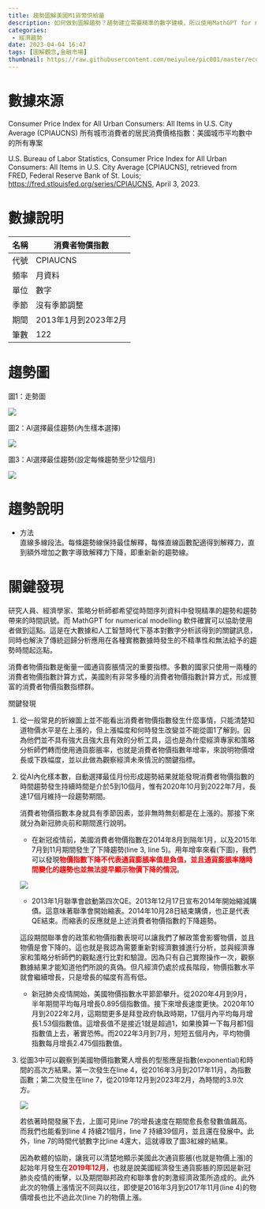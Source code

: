 ```yaml
---
title: 趨勢圖解美國M1貨幣供給量
description: 如何做到圖解趨勢？趨勢建立需要精準的數字建模，所以使用MathGPT for numerical modelling (lines combined method)軟體幫助使用者的數字能夠建立精準的數學模式。方法優勢來自多線段法的使用。多線段法源於傳統迴歸分析，但不同之處在於多線段法將迴歸線的樣本數內化決定，自然能為數字配適出最優解。圖解趨勢美國M1貨幣供給量有何意義呢？M1是最變現最快的貨幣供給。而在經濟學原理中，貨幣供給的增減會對利率和商品市場的需求面產生影響。過多的貨幣供給量更有可能造成經濟膨脹，造成泡沫。
categories:
 - 經濟趨勢
date: 2023-04-04 16:47
tags: [圖解觀念,金融市場]
thumbnail: https://raw.githubusercontent.com/meiyulee/pic001/master/econ/uscpi_nonlinear12_20230403.png
---
```


# 數據來源

Consumer Price Index for All Urban Consumers: All Items in U.S. City Average (CPIAUCNS)
所有城市消費者的居民消費價格指數：美國城市平均數中的所有專案

U.S. Bureau of Labor Statistics, Consumer Price Index for All Urban Consumers: All Items in U.S. City Average [CPIAUCNS], retrieved from FRED, Federal Reserve Bank of St. Louis; https://fred.stlouisfed.org/series/CPIAUCNS, April 3, 2023.

# 數據說明

|名稱 | 消費者物價指數 |
| ---- | ---- | 
| 代號 | CPIAUCNS | 
| 頻率 | 月資料 | 
| 單位 | 數字 | 
| 季節 | 沒有季節調整 | 
| 期間 | 2013年1月到2023年2月 | 
| 筆數 | 122 | 

# 趨勢圖

圖1：走勢圖

![](https://raw.githubusercontent.com/meiyulee/pic001/master/econ/uscpi_orignal_linechart_20230403.png)

圖2：AI選擇最佳趨勢(內生樣本選擇)

![](https://raw.githubusercontent.com/meiyulee/pic001/master/econ/uscpi_linear_best_20230403.png)

圖3：AI選擇最佳趨勢(設定每條趨勢至少12個月)

![](https://raw.githubusercontent.com/meiyulee/pic001/master/econ/uscpi_nonlinear12_20230403.png)

# 趨勢說明

- 方法  
  直線多線段法。每條趨勢線保持最佳解釋，每條直線函數配適得到解釋力，直到額外增加之數字導致解釋力下降，即重新新的趨勢線。

# 關鍵發現

研究人員、經濟學家、策略分析師都希望從時間序列資料中發現精準的趨勢和趨勢帶來的時間訊號。而 MathGPT for numerical modelling 軟件確實可以協助使用者做到這點。這是在大數據和人工智慧時代下基本對數字分析該得到的關鍵訊息，同時也解決了傳統迴歸分析應用在各種實務數據時發生的不精準性和無法給予的趨勢時間起迄點。

消費者物價指數是衡量一國通貨膨脹情況的重要指標。多數的國家只使用一兩種的消費者物價指數計算方式，美國則有非常多種的消費者物價指數計算方式，形成豐富的消費者物價指數指標群。

關鍵發現

1. 從一般常見的折線圖上並不能看出消費者物價指數發生什麼事情，只能清楚知道物價水平是在上漲的，但上漲幅度和何時發生改變並不能從圖1了解到。因為他們並不具有強大且強大且有效的分析工具，這也是為什麼經濟專家和策略分析師們轉而使用通貨膨脹率，也就是消費者物價指數年增率，來說明物價增長或下跌幅度，並以此做為觀察經濟未來情況的關鍵指標。

2. 從AI內化樣本數，自動選擇最佳月份形成趨勢結果就能發現消費者物價指數的時間趨勢發生持續時間是介於5到10個月，惟有2020年10月到2022年7月，長達17個月維持一段趨勢期間。

    消費者物價指數本身就具有季節因素，並非無時無刻都是在上漲的。那接下來就分為新冠肺炎前和期間進行說明。

    - 在新冠疫情前，美國消費者物價指數在2014年8月到隔年1月，以及2015年7月到11月期間發生了下降趨勢(line 3, line 5)。用年增率來看(下圖)，我們可以發現<b><font color="red">物價指數下降不代表通貨膨脹率值是負值，並且通貨膨脹率隨時間變化的趨勢也並無法提早顯示物價下降的情況</font></b>。

    ![](https://raw.githubusercontent.com/meiyulee/pic001/master/econ/usinflation_2014to2015_20230403.png)

    - 2013年1月聯準會啟動第四次QE。2013年12月17日宣布2014年開始縮減購債。這意味著聯準會開始縮表。2014年10月28日結束購債，也正是代表QE結束。而縮表的反應就是上述消費者物價指數的下降趨勢。

    這段期間聯準會的政策和物價指數表現可以讓我們了解政策會影響物價，並且物價是會下降的。這也就是我認為需要重新對經濟數據進行分析，並與經濟專家和策略分析師們的觀點進行比對和驗證。因為只有自己實際操作一次，觀察數據結果才能知道他們所說的真偽。但凡經濟仍處於成長階段，物價指數水平就會繼續增長，只是增長的幅度有高有低。
    
    - 新冠肺炎疫情開始，美國物價指數水平節節攀升。從2020年4月到9月，半年期間平均每月增長0.895個指數值。接下來增長速度更快。2020年10月到2022年2月，這期間更多是拜登政府執政時期，17個月內平均每月增長1.53個指數值。這增長值不是接近1就是超過1，如果換算一下每月都1個指數值上去，著實恐怖。而2022年3月到7月，短短五個月內，平均物價指數每月增長2.475個指數值。

3. 從圖3中可以觀察到美國物價指數驚人增長的型態應是指數(exponential)和時間的高次方結果。第一次發生在line 4，從2016年3月到2017年11月，為指數函數；第二次發生在line 7，從2019年12月到2023年2月，為時間的3.9次方。

    ![](https://raw.githubusercontent.com/meiyulee/pic001/master/econ/uscpi_line4vsline7_20230403.png)

    若依著時間發展下去，上圖可見line 7的增長速度在期間愈長愈發數值飆高。而我們也能看到line 4 持續21個月，line 7 持續39個月，並且還在發展中。此外，line 7的時間代號數字比line 4還大，這就導致了圖3紅線的結果。

    因為軟體的協助，讓我可以清楚地顯示美國此次通貨膨脹(也就是物價上漲)的起始年月發生在<b><font color="red">2019年12月</font></b>，也就是說美國經濟發生通貨膨脹的原因是新冠肺炎疫情的衝擊，以及期間聯邦政府和聯準會的刺激經濟政策所造成的。此外此次的物價上漲情況不同與以往，即使是2016年3月到2017年11月(line 4)的物價增長也比不過此次(line 7)的物價上漲。